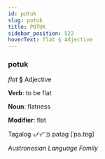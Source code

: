 ```yaml
---
id: potuk
slug: potuk
title: POTUK
sidebar_position: 522
hoverText: flat § Adjective
---
```


### potuk

*flat* **§** Adjective

**Verb**: to be flat

**Noun**: flatness

**Modifier**: flat

Tagalog ᜉᜆᜄ᜔ patag [ˈpa.tɐɡ]

*Austronesian Language Family*